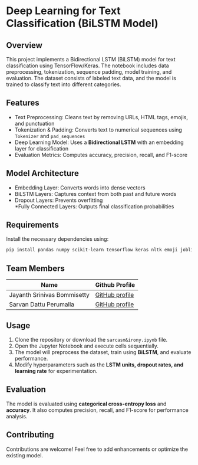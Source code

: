 # Deep Learning for Text Classification (BiLSTM Model)

## Overview  
This project implements a Bidirectional LSTM (BiLSTM) model for text classification using TensorFlow/Keras. The notebook includes data preprocessing, tokenization, sequence padding, model training, and evaluation. The dataset consists of labeled text data, and the model is trained to classify text into different categories.  

## Features 
- Text Preprocessing: Cleans text by removing URLs, HTML tags, emojis, and punctuation  
- Tokenization & Padding: Converts text to numerical sequences using `Tokenizer` and `pad_sequences`  
- Deep Learning Model: Uses a **Bidirectional LSTM** with an embedding layer for classification  
- Evaluation Metrics: Computes accuracy, precision, recall, and F1-score  

## Model Architecture
- Embedding Layer: Converts words into dense vectors  
- BiLSTM Layers: Captures context from both past and future words  
- Dropout Layers: Prevents overfitting  
  *Fully Connected Layers: Outputs final classification probabilities  

## Requirements 
Install the necessary dependencies using:  
```bash
pip install pandas numpy scikit-learn tensorflow keras nltk emoji joblib torch
```

## Team Members

| Name | Github Profile |
|--------------|-----------------|
| Jayanth Srinivas Bommisetty | [GitHub profile](https://github.com/JayanthSrinivas06) |
| Sarvan Dattu Perumalla | [GitHub profile](https://github.com/Sarvan05) |

## Usage
1. Clone the repository or download the `sarcasm&irony.ipynb` file.  
2. Open the Jupyter Notebook and execute cells sequentially.  
3. The model will preprocess the dataset, train using **BiLSTM**, and evaluate performance.  
4. Modify hyperparameters such as the **LSTM units, dropout rates, and learning rate** for experimentation.  

## **Evaluation**  
The model is evaluated using **categorical cross-entropy loss** and **accuracy**. It also computes precision, recall, and F1-score for performance analysis.  

## Contributing 
Contributions are welcome! Feel free to add enhancements or optimize the existing model.
